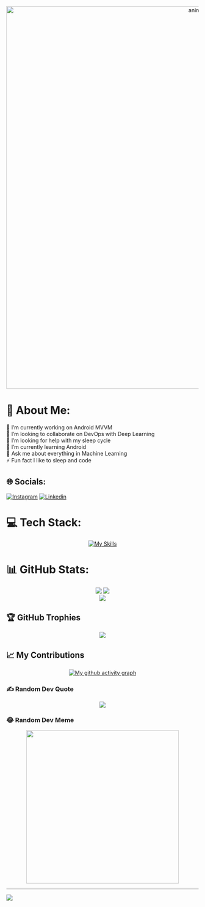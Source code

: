 <p align="center">
  <img src="https://cdn.pfps.gg/banners/1648-goku-aesthetic.gif" alt="animated" style="width: 1000px;"/>
</p>


# 💫 About Me:
🔭 I’m currently working on Android MVVM<br>👯 I’m looking to collaborate on DevOps with Deep Learning<br>🤝 I’m looking for help with my sleep cycle <br>🌱 I’m currently learning Android<br>💬 Ask me about everything in Machine Learning<br>⚡ Fun fact I like to sleep and code


## 🌐 Socials:
[![Instagram](https://skillicons.dev/icons?i=instagram)](https://instagram.com/mr.celestial_04) [![Linkedin](https://skillicons.dev/icons?i=linkedin)](https://www.linkedin.com/in/anubrato-basu/) 


# 💻 Tech Stack:
<div align = "center">
  
[![My Skills](https://skillicons.dev/icons?i=py,c,java,kotlin,androidstudio,js,html,css,figma,github,codepen,gradle,matlab,octave,linux,ktor,maven,mysql,npm,opencv,pytorch,sklearn,tensorflow,ubuntu,vscode,idea,powwershell)](https://skillicons.dev)
</div>

# 📊 GitHub Stats:
<div align = "center">
  
  ![](https://github-readme-stats.vercel.app/api?username=MrCelestial&theme=dark&hide_border=false&include_all_commits=true&count_private=false)
  ![](https://github-readme-stats.vercel.app/api/top-langs/?username=MrCelestial&theme=dark&hide_border=false&include_all_commits=true&count_private=false&layout=compact)</br>
  ![](https://github-readme-streak-stats.herokuapp.com/?user=MrCelestial&theme=dark&hide_border=false)
  
</div>

## 🏆 GitHub Trophies
<div align = "center">
  
![](https://github-profile-trophy.vercel.app/?username=MrCelestial&theme=monokai&no-frame=false&no-bg=true&margin-w=4)
</div>

## 📈 My Contributions

<div align = "center">
  
[![My github activity graph](https://github-readme-activity-graph.vercel.app/graph?username=MrCelestial&theme=react-dark)](https://github.com/ashutosh00710/github-readme-activity-graph)
</div>  

### ✍️ Random Dev Quote

<div align = "center">
  
![](https://quotes-github-readme.vercel.app/api?type=horizontal&theme=radical)
</div>

### 😂 Random Dev Meme

<div align = "center">
<img src='https://randommeme-five.vercel.app/' style="height: 400px;"/>
</div>

---
[![](https://visitcount.itsvg.in/api?id=MrCelestial&icon=0&color=4)](https://visitcount.itsvg.in)
